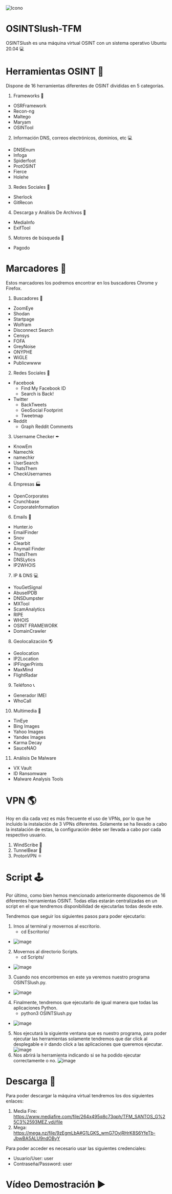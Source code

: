 ![Icono](https://github.com/OSINTSlush/OSINTSlush-TFM/assets/140528708/07e16572-cc75-416a-9111-62efa2f15d97)
# OSINTSlush-TFM

OSINTSlush es una máquina virtual OSINT con un sistema operativo Ubuntu 20.04 💻

# Herramientas OSINT 🔧

Dispone de 16 herramientas diferentes de OSINT divididas en 5 categorías.

1. Frameworks 🎰
- OSRFramework
- Recon-ng
- Maltego
- Maryam
- OSINTool

2. Información DNS, correos electrónicos, dominios, etc 💻
- DNSEnum
- Infoga
- Spiderfoot
- ProtOSINT
- Fierce
- Holehe

3. Redes Sociales 📱
- Sherlock
- GitRecon

4. Descarga y Análisis De Archivos 💽
- MediaInfo
- ExifTool

5. Motores de búsqueda 🔎
- Pagodo

# Marcadores 📌

Estos marcadores los podremos encontrar en los buscadores Chrome y Firefox.

1. Buscadores 🔎
  - ZoomEye
  - Shodan
  - Startpage
  - Wolfram
  - Disconnect Search
  - Censys
  - FOFA
  - GreyNoise
  - ONYPHE
  - WiGLE
  - Publicwwww

2. Redes Sociales 📱
  - Facebook
    - Find My Facebook ID
    - Search is Back!
  - Twitter
    - BackTweets
    - GeoSocial Footprint
    - Tweetmap
  - Reddit
    - Graph Reddit Comments

3. Username Checker ✒
- KnowEm
- Namechk
- namechkr
- UserSearch
- ThatsThem
- CheckUsernames

4. Empresas 🏭
- OpenCorporates
- Crunchbase
- CorporateInformation

6. Emails 📩
- Hunter.io
- EmailFinder
- Snov
- Clearbit
- Anymail Finder
- ThatsThem
- DNSLytics
- IP2WHOIS

7. IP & DNS 💻
- YouGetSignal
- AbuselPDB
- DNSDumpster
- MXTool
- ScamAnalytics
- RIPE
- WHOIS
- OSINT FRAMEWORK
- DomainCrawler

8. Geolocalización 🌎
- Geolocation
- IP2Location
- IPFingerPrints
- MaxMind
- FlightRadar

9. Teléfono 📞
- Generador IMEI
- WhoCall

10. Multimedia 💾
- TinEye
- Bing Images
- Yahoo Images
- Yandex Images
- Karma Decay
- SauceNAO
     
11. Análisis De Malware
- VX Vault
- ID Ransomware
- Malware Analysis Tools


# VPN 🌎

Hoy en día cada vez es más frecuente el uso de VPNs, por lo que he incluido la instalación de 3 VPNs diferentes.
Solamente se ha llevado a cabo la instalación de estas, la configuración debe ser llevada a cabo por cada respectivo usuario.

1. WindScribe 💨
2. TunnelBear 🐻
3. ProtonVPN ⚛️

# Script 🕹

Por último, como bien hemos mencionado anteriormente disponemos de 16 diferentes herramientas OSINT.
Todas ellas estarán centralizadas en un script en el que tendremos disponibilidad de ejecutarlas todas desde este.

Tendremos que seguir los siguientes pasos para poder ejecutarlo:

1. Irnos al terminal y movernos al escritorio.
   - cd Escritorio/
  - ![image](https://github.com/OSINTSlush/OSINTSlush-TFM/assets/140528708/a7e82cae-8458-4a8f-8f6a-63175c469a3e)
2. Movernos al directorio Scripts.
   - cd Scripts/
  - ![image](https://github.com/OSINTSlush/OSINTSlush-TFM/assets/140528708/42b339c7-782d-4b96-906b-0f05e2609e8c)
3. Cuando nos encontremos en este ya veremos nuestro programa OSINTSlush.py.
  - ![image](https://github.com/OSINTSlush/OSINTSlush-TFM/assets/140528708/52c78938-9b46-4288-9394-b70adda8b65a)
4. Finalmente, tendremos que ejecutarlo de igual manera que todas las aplicaciones Python.
   - python3 OSINTSlush.py
  - ![image](https://github.com/OSINTSlush/OSINTSlush-TFM/assets/140528708/908c3db1-ddfb-4867-97ba-f67785898724)
5. Nos ejecutará la siguiente ventana que es nuestro programa, para poder ejecutar las herramientas solamente tendremos que dar click al desplegable e ir dando click a las aplicaciones que queremos ejecutar.
   ![image](https://github.com/OSINTSlush/OSINTSlush-TFM/assets/140528708/64c86f36-2b0c-410d-b30b-baa669b81c69)
6. Nos abrirá la herramienta indicando si se ha podido ejecutar correctamente o no.
   ![image](https://github.com/OSINTSlush/OSINTSlush-TFM/assets/140528708/cfd59192-9199-4a58-a226-95969ed010ff)

# Descarga 💾

Para poder descargar la máquina virtual tendremos los dos siguientes enlaces:

1. Media Fire: https://www.mediafire.com/file/264x495q8c73qph/TFM_SANTOS_G%25C3%2593MEZ.vdi/file
2. Mega: https://mega.nz/file/9zEgmLbA#G1LGKS_wmG7OyjRHrK8S6YfeTb-JbwBA5ALU9ndOByY

Para poder acceder es necesario usar las siguientes credenciales:
- Usuario/User: user
- Contraseña/Password: user

# Vídeo Demostración ▶️

